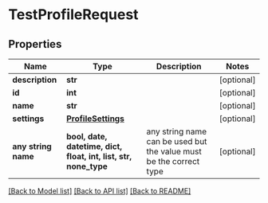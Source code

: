 # TestProfileRequest


## Properties
Name | Type | Description | Notes
------------ | ------------- | ------------- | -------------
**description** | **str** |  | [optional] 
**id** | **int** |  | [optional] 
**name** | **str** |  | [optional] 
**settings** | [**ProfileSettings**](ProfileSettings.md) |  | [optional] 
**any string name** | **bool, date, datetime, dict, float, int, list, str, none_type** | any string name can be used but the value must be the correct type | [optional]

[[Back to Model list]](../README.md#documentation-for-models) [[Back to API list]](../README.md#documentation-for-api-endpoints) [[Back to README]](../README.md)


